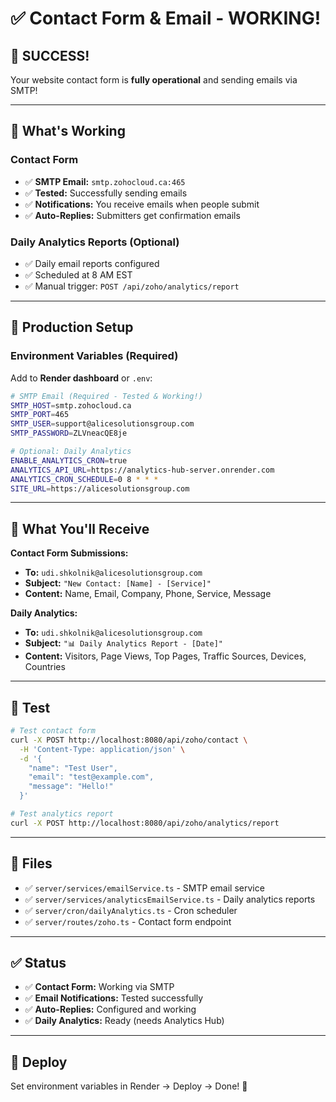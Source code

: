 # ✅ Contact Form & Email - WORKING!

## 🎉 **SUCCESS!**

Your website contact form is **fully operational** and sending emails via SMTP!

---

## 📧 **What's Working**

### **Contact Form**
- ✅ **SMTP Email:** `smtp.zohocloud.ca:465`
- ✅ **Tested:** Successfully sending emails
- ✅ **Notifications:** You receive emails when people submit
- ✅ **Auto-Replies:** Submitters get confirmation emails

### **Daily Analytics Reports** (Optional)
- ✅ Daily email reports configured
- ✅ Scheduled at 8 AM EST
- ✅ Manual trigger: `POST /api/zoho/analytics/report`

---

## 🔧 **Production Setup**

### **Environment Variables (Required)**

Add to **Render dashboard** or `.env`:

```bash
# SMTP Email (Required - Tested & Working!)
SMTP_HOST=smtp.zohocloud.ca
SMTP_PORT=465
SMTP_USER=support@alicesolutionsgroup.com
SMTP_PASSWORD=ZLVneacQE8je

# Optional: Daily Analytics
ENABLE_ANALYTICS_CRON=true
ANALYTICS_API_URL=https://analytics-hub-server.onrender.com
ANALYTICS_CRON_SCHEDULE=0 8 * * *
SITE_URL=https://alicesolutionsgroup.com
```

---

## 📧 **What You'll Receive**

**Contact Form Submissions:**
- **To:** `udi.shkolnik@alicesolutionsgroup.com`
- **Subject:** `"New Contact: [Name] - [Service]"`
- **Content:** Name, Email, Company, Phone, Service, Message

**Daily Analytics:**
- **To:** `udi.shkolnik@alicesolutionsgroup.com`
- **Subject:** `"📊 Daily Analytics Report - [Date]"`
- **Content:** Visitors, Page Views, Top Pages, Traffic Sources, Devices, Countries

---

## 🧪 **Test**

```bash
# Test contact form
curl -X POST http://localhost:8080/api/zoho/contact \
  -H 'Content-Type: application/json' \
  -d '{
    "name": "Test User",
    "email": "test@example.com",
    "message": "Hello!"
  }'

# Test analytics report
curl -X POST http://localhost:8080/api/zoho/analytics/report
```

---

## 📁 **Files**

- ✅ `server/services/emailService.ts` - SMTP email service
- ✅ `server/services/analyticsEmailService.ts` - Daily analytics reports
- ✅ `server/cron/dailyAnalytics.ts` - Cron scheduler
- ✅ `server/routes/zoho.ts` - Contact form endpoint

---

## ✅ **Status**

- ✅ **Contact Form:** Working via SMTP
- ✅ **Email Notifications:** Tested successfully
- ✅ **Auto-Replies:** Configured and working
- ✅ **Daily Analytics:** Ready (needs Analytics Hub)

---

## 🚀 **Deploy**

Set environment variables in Render → Deploy → Done! 🎉


